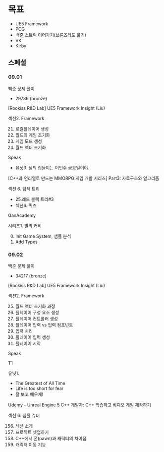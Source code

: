 # 목표

- UE5 Framework
- PCG
- 백준 스트릭 이어가기(브론즈라도 풀기)
- VK
- Kirby

## 스폐셜

### 09.01

백준 문제 풀이

- 29736 (bronze)

[Rookiss R&D Lab] UE5 Framework Insight (Liu)

섹션2. Framework

21. 로컬플레이어 생성
22. 월드의 게임 초기화
23. 게임 모드 생성
24. 월드 액터 초기화

Speak

- 유닛3. 샘의 집들이는 이번주 금요일이야.

[C++과 언리얼로 만드는 MMORPG 게임 개발 시리즈] Part3: 자료구조와 알고리즘

섹션 6. 탐색 트리

- 25.레드 블랙 트리#3
- 섹션6. 퀴즈

GanAcademy

시리즈1. 별의 커비

00. Init Game System, 샘플 분석
01. Add Types

### 09.02

백준 문제 풀이

- 34217 (bronze)

[Rookiss R&D Lab] UE5 Framework Insight (Liu)

섹션2. Framework

25. 월드 액터 초기화 과정
26. 플레이어 구성 요소 생성
27. 플레이어 컨트롤러 생성
28. 플레이어 입력 vs 입력 컴포넌트
29. 입력 처리
30. 플레이어 입력 생성
31. 플레이어 시작

Speak

T1

유닛1.

- The Greatest of All Time
- Life is too short for fear
- 잘 보고 배우게!

Udemy - Unreal Engine 5 C++ 개발자: C++ 학습하고 비디오 게임 제작하기

섹션 6: 심플 슈터

156. 섹션 소개
157. 프로젝트 셋업하기
158. C++에서 폰(pawn)과 캐릭터의 차이점
159. 캐릭터 이동 기능
